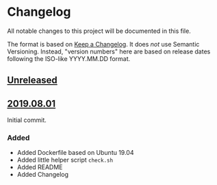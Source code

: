 # Changelog
All notable changes to this project will be documented in this file.

The format is based on [Keep a Changelog](https://keepachangelog.com/en/1.0.0/).
It does *not* use Semantic Versioning. Instead, "version numbers" here are based on
release dates following the ISO-like YYYY.MM.DD format.

## [Unreleased]

## [2019.08.01]
Initial commit.
### Added
- Added Dockerfile based on Ubuntu 19.04
- Added little helper script `check.sh`
- Added README
- Added Changelog

[Unreleased]: https://github.com/MrManny/lighthouse/compare/2019.08.01...HEAD
[2019.08.01]: https://github.com/MrManny/lighthouse/releases/tag/2019.08.01
